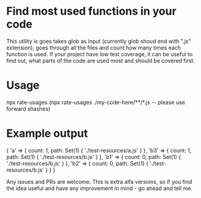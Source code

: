 
# Find most used functions in your code

This utility is goes takes glob as input (currently glob shoud end with ".js" extension), goes through all the files and count how many times each function is used. If your project have low test coverage, it can be useful to find out, what parts of the code are used most and should be covered first.

# Usage
npx rate-usages <glob> (npx rate-usages ./my-code-here/**/*.js -- please use forward shashes)

# Example output
{
  'a' => { count: 1, path: Set(1) { './test-resources/a.js' } },
  'b3' => { count: 1, path: Set(1) { './test-resources/b.js' } },
  'b1' => { count: 0, path: Set(1) { './test-resources/b.js' } },
  'b2' => { count: 0, path: Set(1) { './test-resources/b.js' } }
} 

Any issues and PRs are welcome. This is extra alfa versions, so if you find the idea useful and have any improvement in mind - go ahead and tell me.
